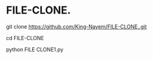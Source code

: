 # FILE-CLONE.
git clone https://github.com/King-Nayem/FILE-CLONE..git

cd FILE-CLONE

python FILE CLONE1.py
